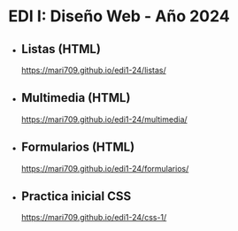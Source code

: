 # EDI I: Diseño Web - Año 2024
- ## Listas (HTML)
  https://mari709.github.io/edi1-24/listas/
- ## Multimedia (HTML)
  https://mari709.github.io/edi1-24/multimedia/
- ## Formularios (HTML)
  https://mari709.github.io/edi1-24/formularios/

- ## Practica inicial CSS
    https://mari709.github.io/edi1-24/css-1/
